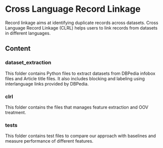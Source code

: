 # Cross Language Record Linkage
Record linkage aims at identifying duplicate records across datasets. Cross Language Record Linkage (CLRL) helps users to link records from datasets in different languages.



## Content

### dataset_extraction
This folder contains Python files to extract datasets from DBPedia infobox files and Article title files. It also includes blocking and labeling using interlanguage links provided by DBPedia.

### clrl
This folder contains the files that manages feature extraction and OOV treatment.

### tests
This folder contains test files to compare our approach with baselines and measure performance of different features.


